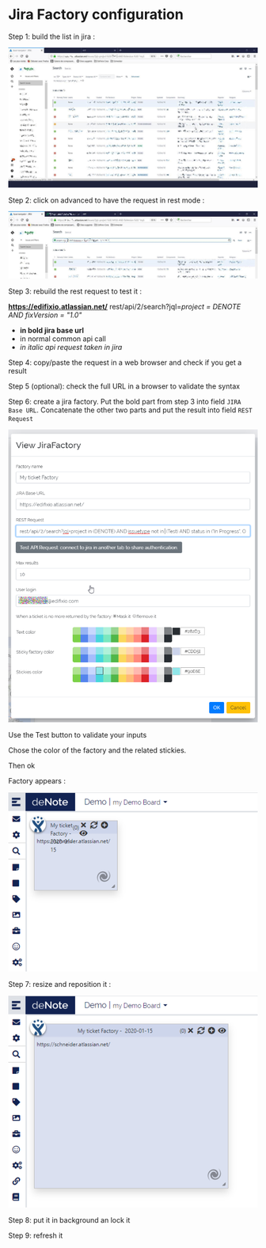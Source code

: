 # Jira Factory configuration


Step 1: build the list in jira :

![sticky rectangle](./assets/images/sticky/jira-factory/jira-step_1.jpg)
 

Step 2: click on advanced to have the request in rest mode :

 ![sticky rectangle](./assets/images/sticky/jira-factory/jira-step_2.jpg)


Step 3: rebuild the rest request to test it :

**https://edifixio.atlassian.net/** rest/api/2/search?jql=*project = DENOTE AND fixVersion = "1.0"*

* **in bold jira base url**
* in normal common api call
* *in italic api request taken in jira*

Step 4: copy/paste the request in a web browser and check if you get a result

Step 5 (optional): check the full URL in a browser to validate the syntax

Step 6: create a jira factory. Put the bold part from step 3 into field `JIRA Base URL`. Concatenate the other two parts and put the result into field `REST Request`

![sticky rectangle](./assets/images/sticky/jira-factory/jira-step_5.png)

Use the Test button to validate your inputs

Chose the color of the factory and the related stickies.

Then ok

Factory appears :

![sticky rectangle](./assets/images/sticky/jira-factory/jira-step_6.png)

Step 7: resize and reposition it :

![sticky rectangle](./assets/images/sticky/jira-factory/jira-step_7.png)
 
Step 8: put it in background an lock it

Step 9: refresh it
